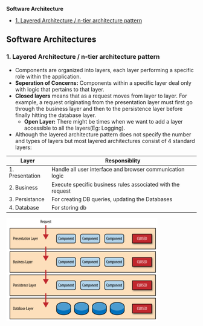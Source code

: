 **Software Architecture**
- [1. Layered Architecture / n-tier architecture pattern](#l)

## Software Architectures
<a name=l></a>
### 1. Layered Architecture / n-tier architecture pattern
- Components are organized into layers, each layer performing a specific role within the application.
- **Seperation of Concerns:** Components within a specific layer deal only with logic that pertains to that layer.
- **Closed layers** means that as a request moves from layer to layer. For example, a request originating from the presentation layer must first go through the business layer and then to the persistence layer before finally hitting the database layer. 
  - **Open Layer:** There might be times when we want to add a layer accessible to all the layers(Eg: Logging).
- Although the layered architecture pattern does not specify the number and types of layers but most layered architectures consist of 4 standard layers:

|Layer|Responsiblity|
|---|---|
|1. Presentation|Handle all user interface and browser communication logic|
|2. Business|Execute specific business rules associated with the request|
|3. Persistance|For creating DB queries, updating the Databases|
|4. Database|For storing db|

<img src=layered_arch.PNG width=400 />

#### 
